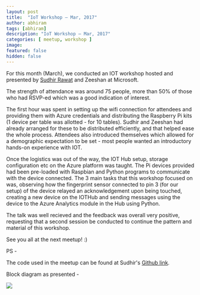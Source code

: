 ```yaml
---
layout: post
title:  "IoT Workshop – Mar, 2017"
author: abhiram
tags: [abhiram]
description: "IoT Workshop – Mar, 2017"
categories: [ meetup, workshop ]
image:
featured: false
hidden: false
---
```


For this month (March), we conducted an IOT workshop hosted and presented by [Sudhir Rawat](https://twitter.com/rawatsudhir) and Zeeshan at Microsoft.

The strength of attendance was around 75 people, more than 50% of those who had RSVP-ed which was a good indication of interest.

The first hour was spent in setting up the wifi connection for attendees and providing them with Azure credentials and distributing the Raspberry Pi kits (1 device per table was allotted - for 10 tables). Sudhir and Zeeshan had already arranged for these to be distributed efficiently, and that helped ease the whole process. Attendees also introduced themselves which allowed for a demographic expectation to be set  - most people wanted an introductory hands-on experience with IOT.

Once the logistics was out of the way, the IOT Hub setup, storage configuration etc on the Azure platform was taught. The Pi devices provided had been pre-loaded with Raspbian and Python programs to communicate with the device connected. The 3 main tasks that this workshop focused on was, observing how the fingerprint sensor connected to pin 3 (for our setup) of the device relayed an acknowledgement upon being touched, creating a new device on the IOTHub and sending messages using the device to the Azure Analytics module in the Hub using Python.

The talk was well recieved and the feedback was overall very positive, requesting that a second session be conducted to continue the pattern and material of this workshop.

See you all at the next meetup! :)

PS -

The code used in the meetup can be found at Sudhir's [Github link](https://github.com/rawatsudhir/RaspberryPiPythonIoT).

Block diagram as presented -

<img src = "https://a248.e.akamai.net/secure.meetupstatic.com/photos/event/d/8/4/5/highres_459235365.jpeg"></img>

